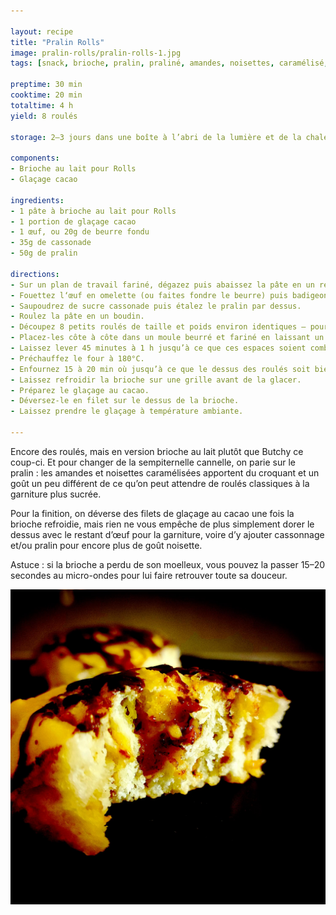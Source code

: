 ```yaml
---

layout: recipe
title: "Pralin Rolls"
image: pralin-rolls/pralin-rolls-1.jpg
tags: [snack, brioche, pralin, praliné, amandes, noisettes, caramélisé, beurre, roll, roulé, glaçage cacao]

preptime: 30 min
cooktime: 20 min
totaltime: 4 h
yield: 8 roulés

storage: 2–3 jours dans une boîte à l’abri de la lumière et de la chaleur à température ambiante.

components: 
- Brioche au lait pour Rolls
- Glaçage cacao

ingredients:
- 1 pâte à brioche au lait pour Rolls
- 1 portion de glaçage cacao
- 1 œuf, ou 20g de beurre fondu
- 35g de cassonade
- 50g de pralin

directions:
- Sur un plan de travail fariné, dégazez puis abaissez la pâte en un rectangle de 35 cm sur 25 environ.
- Fouettez l‘œuf en omelette (ou faites fondre le beurre) puis badigeonnez-en la pâte. 
- Saupoudrez de sucre cassonade puis étalez le pralin par dessus.
- Roulez la pâte en un boudin.
- Découpez 8 petits roulés de taille et poids environ identiques – pour une coupe plus nette, utilisez du fil alimentaire. 
- Placez-les côte à côte dans un moule beurré et fariné en laissant un peu d’espace. 
- Laissez lever 45 minutes à 1 h jusqu’à ce que ces espaces soient comblés.
- Préchauffez le four à 180°C.
- Enfournez 15 à 20 min où jusqu’à ce que le dessus des roulés soit bien doré.
- Laissez refroidir la brioche sur une grille avant de la glacer.
- Préparez le glaçage au cacao.
- Déversez-le en filet sur le dessus de la brioche.
- Laissez prendre le glaçage à température ambiante.

---
```


Encore des roulés, mais en version brioche au lait plutôt que Butchy ce coup-ci. Et pour changer de la sempiternelle cannelle, on parie sur le pralin&nbsp;: les amandes et noisettes caramélisées apportent du croquant et un goût un peu différent de ce qu’on peut attendre de roulés classiques à la garniture plus sucrée.

Pour la finition, on déverse des filets de glaçage au cacao une fois la brioche refroidie, mais rien ne vous empêche de plus simplement dorer le dessus avec le restant d’œuf pour la garniture, voire d’y ajouter cassonnage et/ou pralin pour encore plus de goût noisette.

Astuce&nbsp;: si la brioche a perdu de son moelleux, vous pouvez la passer 15–20 secondes au micro-ondes pour lui faire retrouver toute sa douceur.

![Une crème pâtissière pour ajouter du crémeux au moelleux et véhiculer les pépites de chocolat qui croquent puis fondent en bouche](../images/pralin-rolls/pralin-rolls-2.jpg)